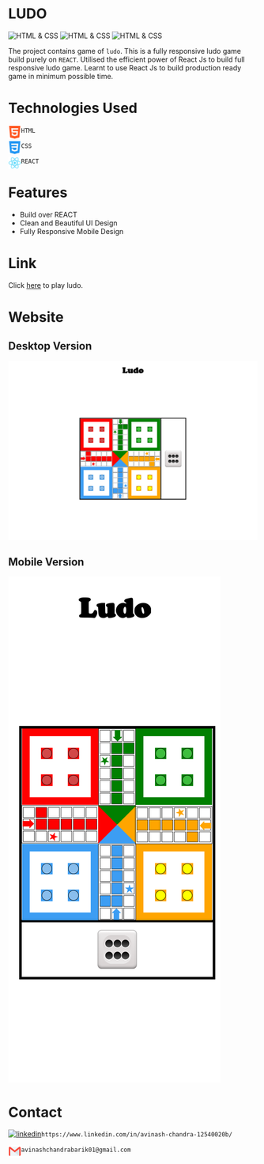 # **LUDO**
![HTML & CSS](https://img.shields.io/badge/Chrome-v106.0-blue)
![HTML & CSS](https://img.shields.io/badge/HTML-CSS-green)
![HTML & CSS](https://img.shields.io/badge/React%20Js-v18.2.0-red)

The project contains game of `ludo`. This is a fully responsive ludo game build purely on `REACT`. Utilised the efficient power of React Js to build full responsive ludo game. Learnt to use React Js to build production ready game in minimum possible time.


# Technologies Used
<img align="left" alt="HTML5" width="26px" src="./ludo-image/readmeAssets/html-5.png" /> `HTML`


<img align="left" alt="CSS3" width="26px" src="./ludo-image/readmeAssets/css-3.png" /> `CSS`


<img align="left" alt="Tailwind CSS" width="26px" src="./ludo-image/readmeAssets/logo512.png" /> `REACT`
# Features
 - Build over REACT
 - Clean and Beautiful UI Design
 - Fully Responsive Mobile Design
  # Link
Click [here](https://avinashchandra043.github.io/ludo/) to play ludo. 
 # Website
 ## Desktop Version
 ![](ludo-image/Screenshots/desktop_version.png)
 ## Mobile Version
 ![](ludo-image/Screenshots/mobile_version.png)
 # Contact
 [![linkedin](https://img.shields.io/badge/linkedin-0A66C2?style=for-the-badge&logo=linkedin&logoColor=white)](https://www.linkedin.com/in/avinash-chandra-12540020b/)`https://www.linkedin.com/in/avinash-chandra-12540020b/`
 
 
<img align="left" alt="gmail" width="26px" src="./ludo-image/readmeAssets/gmail.webp" /> `avinashchandrabarik01@gmail.com`
